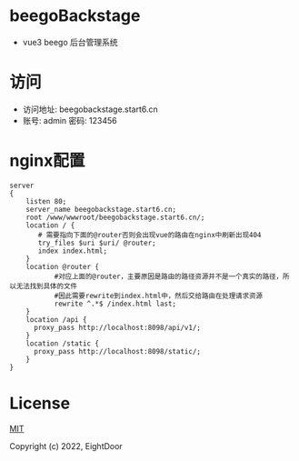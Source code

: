 # beegoBackstage
- vue3 beego 后台管理系统
# 访问
- 访问地址: beegobackstage.start6.cn
- 账号: admin 密码: 123456

# nginx配置
```nginx
server
{
    listen 80;
    server_name beegobackstage.start6.cn;
    root /www/wwwroot/beegobackstage.start6.cn/;
    location / {
       # 需要指向下面的@router否则会出现vue的路由在nginx中刷新出现404
       try_files $uri $uri/ @router;
       index index.html;
    }
    location @router {
           #对应上面的@router，主要原因是路由的路径资源并不是一个真实的路径，所以无法找到具体的文件
           #因此需要rewrite到index.html中，然后交给路由在处理请求资源
           rewrite ^.*$ /index.html last;
    }
    location /api {
      proxy_pass http://localhost:8098/api/v1/;
    }
    location /static {
      proxy_pass http://localhost:8098/static/;
    }
}
```
# License
[MIT](https://opensource.org/licenses/MIT)

Copyright (c) 2022, EightDoor
